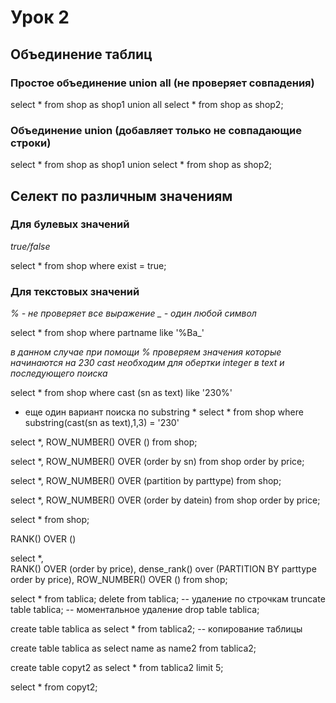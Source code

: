 # Урок 2

## Объединение таблиц

### Простое объединение **union all** (не проверяет совпадения)
select * from shop as shop1
union all
select * from shop as shop2;

### Объединение **union** (добавляет только не совпадающие строки)
select * from shop as shop1
union 
select * from shop as shop2;

## Селект по различным значениям 

### Для булевых значений

*true/false*

select * from shop where exist = true;

### Для текстовых значений

*% - не проверяет все выражение*
*_ - один любой символ*

select * from shop where partname like '%Ba_'

*в данном случае при помощи % проверяем значения которые начинаются на 230*
*cast необходим для обертки integer в text и последующего поиска*

select * from shop where cast (sn as text) like '230%'

* еще один вариант поиска по substring *
select * from shop where substring(cast(sn as text),1,3) = '230'

select *, ROW_NUMBER() OVER () from shop;

select *, ROW_NUMBER() OVER (order by sn) from shop order by price;


select *, ROW_NUMBER() OVER (partition by parttype) from shop;

select *, ROW_NUMBER() OVER (order by datein) from shop order by price;


select * from shop;

RANK() OVER ()

select *,  
RANK() OVER (order by price),
dense_rank() over (PARTITION BY parttype order by price),
ROW_NUMBER() OVER ()
from shop;


select * from tablica;
delete from tablica; -- удаление по строчкам
truncate table tablica; -- моментальное удаление
drop table tablica;

create table tablica as 
select * from tablica2; -- копирование таблицы

create table tablica as 
select name as name2 from tablica2;

create table copyt2 as
select * from tablica2 limit 5;

select * from copyt2;
